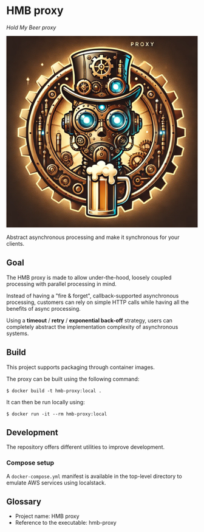 # HMB proxy

_Hold My Beer proxy_

![logo.png](./logo.png)

Abstract asynchronous processing and make it synchronous for your clients.

## Goal

The HMB proxy is made to allow under-the-hood, loosely coupled processing with parallel processing in mind.

Instead of having a "fire & forget", callback-supported asynchronous processing, customers can rely on simple HTTP calls
while having all the benefits of async processing.

Using a **timeout** / **retry** / **exponential back-off** strategy, users can completely abstract the implementation
complexity of asynchronous systems.

## Build

This project supports packaging through container images.

The proxy can be built using the following command:

```console
$ docker build -t hmb-proxy:local .
```

It can then be run locally using:
```console
$ docker run -it --rm hmb-proxy:local
```

## Development

The repository offers different utilities to improve development.

### Compose setup

A `docker-compose.yml` manifest is available in the top-level directory to emulate AWS services using localstack.

## Glossary

- Project name: HMB proxy
- Reference to the executable: hmb-proxy
